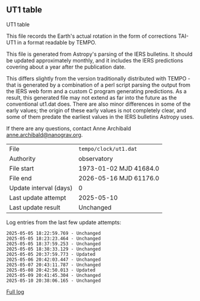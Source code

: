 
## UT1 table

UT1 table

This file records the Earth's actual rotation in the form of
corrections TAI-UT1 in a format readable by TEMPO.

This file is generated from Astropy's parsing of the IERS
bulletins. It should be updated approximately monthly, and it
includes the IERS predictions covering about a year after the
publication date.

This differs slightly from the version traditionally distributed
with TEMPO - that is generated by a combination of a perl script
parsing the output from the IERS web form and a custom C program
generating predictions. As a result, this generated file may not
extend as far into the future as the conventional ut1.dat does.
There are also minor differences in some of the early values; the
origin of these early values is not completely clear, and some of
them predate the earliest values in the IERS bulletins Astropy uses.

If there are any questions, contact Anne Archibald
<anne.archibald@nanograv.org>.

|     |     |
|:--- |:--- |
| File | `tempo/clock/ut1.dat` |
| Authority | observatory |
| File start | 1973-01-02 MJD 41684.0 |
| File end | 2026-05-16 MJD 61176.0 |
| Update interval (days) | 0 |
| Last update attempt | 2025-05-10 |
| Last update result | Unchanged |

Log entries from the last few update attempts:
```
2025-05-05 18:22:59.769 - Unchanged
2025-05-05 18:23:23.464 - Unchanged
2025-05-05 18:37:59.253 - Unchanged
2025-05-05 18:38:33.129 - Unchanged
2025-05-05 20:37:59.773 - Updated
2025-05-06 20:42:03.447 - Unchanged
2025-05-07 20:43:11.787 - Unchanged
2025-05-08 20:42:50.013 - Updated
2025-05-09 20:41:45.304 - Unchanged
2025-05-10 20:38:06.165 - Unchanged
```
[Full log](https://raw.githubusercontent.com/ipta/pulsar-clock-corrections/main/log/tempo/clock/ut1.dat.log)
